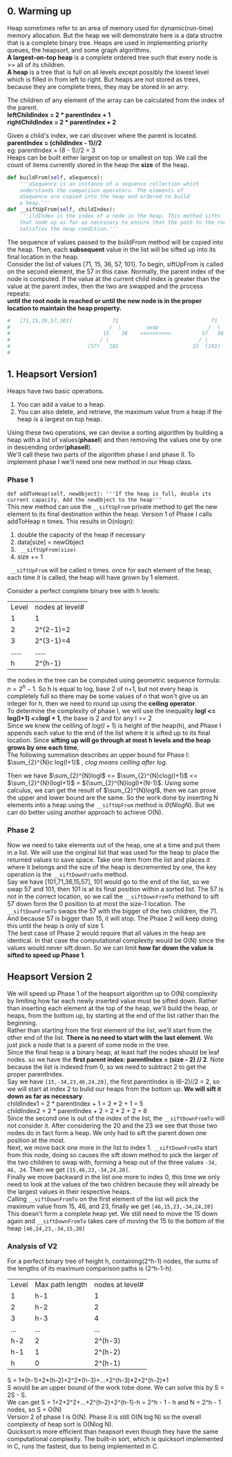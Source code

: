 
## 0. Warming up
Heap sometimes refer to an area of memory used for dynamic(run-time) memory allocation. But the heap we will demonstrate here is a data structre that is a complete binary tree. Heaps are used in implementing priority queues, the heapsort, and some graph algorithms.  
__A largest-on-top heap__ is a complete ordered tree such that every node is >= all of its children.  
__A heap__ is a tree that is full on all levels except possibly the lowest level which is filled in from left to right. But heaps are not stored as trees, because they are complete trees, they may be stored in an arry.  

The children of any element of the array can be calculated from the index of the parent.  
__leftChildIndex = 2 * parentIndex + 1  
rightChildIndex = 2 * parentIndex + 2__  

Given a child's index, we can discover where the parent is located.  
__parentIndex = (childIndex - 1)//2__  
eg: parentIndex = (8 - 1)//2 = 3  
Heaps can be built either largest on top or smallest on top. We call the count of items currently stored in the heap the __size__ of the heap.


```python
def buildFrom(self, aSequence):
    '''aSequence is an instance of a sequence collection which
    understands the comparison operators. The elements of
    aSequence are copied into the heap and ordered to build
    a heap.'''
def __siftUpFrom(self, childIndex):
    '''ildIndex is the index of a node in the heap. This method sifts
    that node up as far as necessary to ensure that the path to the root
    satisfies the heap condition.'''
```

The sequence of values passed to the buildFrom method will be copied into the heap. Then, each __subsequent__ value in the list will be sifted up into its final location in the heap.  
Consider the list of values [71, 15, 36, 57, 101]. To begin, siftUpFrom is called on the second element, the 57 in this case. Normally, the parent index of the node is computed. If the value at the current child index is greater than the value at the parent index, then the two are swapped and the process repeats:  
__until the root node is reached or until the new node is in the proper location to maintain the heap property.__  



```python
#   [71,15,36,57,101]             71                              71                   71                   101
#                                /  \        swap                /  \                 /  \                 /  \
#                              15    36    >>>>>>>>>>          57   36  >>>>>>>>>   101  36  >>>>>>>>    71   36
#                             / \                             / \                  /  \                /  \
#                         (57)   101                        15  (101)            15   57             15   57
#
```

## 1. Heapsort Version1
Heaps have two basic operations. 
1. You can add a value to a heap. 
2. You can also delete, and retrieve, the maximum value from a heap if the heap is a largest on top heap.  

Using these two operations, we can devise a sorting algorithm by building a heap with a list of values(__phaseI__) and then removing the values one by one in descending order(__phaseII__).  
We'll call these two parts of the algorithm phase I and phase II. To implement phase I we'll need one new method in our Heap class.

### Phase 1  
`def addToHeap(self, newObject):
'''If the heap is full, double its current capacity. Add the newObject to the heap'''`  
This new method can use the `__siftUpFrom` private method to get the new element to its final destination within the heap. Version 1 of Phase I calls addToHeap n times. This results in O(nlogn):  
1. double the capacity of the heap if necessary
2. data[size] = newObject
3. ` __siftUpFrom(size)`
4. size += 1

` __siftUpFrom` will be called n times. once for each element of the heap, each time it is called, the heap will have grown by 1 element.  

Consider a perfect complete binary tree with h levels:
<table>
<tr><td>Level</td><td>nodes at level#</td></tr>
<tr><td>1</td><td>1</td></tr>
<tr><td>2</td><td>2^(2-1)=2</td></tr>
<tr><td>3</td><td>2^(3-1)=4</td></tr>    
<tr><td>......</td><td>......</td></tr>    
<tr><td>h</td><td>2^(h-1)</td></tr>
</table>  

the nodes in the tree can be computed using geometric sequence formula: $n = 2^h -1$.  So h is equal to log, base 2 of n+1, but not every heap is completely full so there may be some values of n that won't give us an integer for h, then we need to round up using the __ceiling operator__.  
To determine the complexity of phase I, we will use the inequality __logI <= log(I+1) <=logI + 1__, the base is 2 and for any I >= 2  
Since we knew the ceilling of $log(I+1)$ is height of the heap(h), and Phase I appends each value to the end of the list where it is sifted up to its final location. Since __sifting up will go through at most h levels and the heap grows by one each time__,   
The following summation describes an upper bound for Phase I:  $\sum_{2}^{N}c log(I+1)$ , _clog means ceilling after log_.  

Then we have $\sum_{2}^{N}logI$ <= $\sum_{2}^{N}clog(I+1)$ <= $\sum_{2}^{N}(logI+1)$ = $(\sum_{2}^{N}logI)+(N-1)$. Using some calculus, we can get the result of $\sum_{2}^{N}logI$, then we can prove the upper and lower bound are the same. So the work done by inserting N elements into a heap using the `__siftUpFrom` method is $\Theta (NlogN)$. But we can do better using another approach to achieve O(N).
### Phase 2
Now we need to take elements out of the heap, one at a time and put them in a list. We will use the original list that was used for the heap to place the returned values to save space. Take one item from the list and places it where it belongs and the size of the heap is decremented by one, the key operation is the `__siftDownFromTo` method.  
Say we have [101,71,36,15,57], 101 would go to the end of the list, so we swap 57 and 101, then 101 is at its final position within a sorted list. The 57 is not in the correct location, so we call the `__siftDownFromTo` methond to sift 57 down form the 0 position to at most the size-1 location. The `__siftDownFromTo` swaps the 57 with the bigger of the two children, the 71. And because 57 is bigger than 15, it will stop. The Phase 2 will keep doing this until the heap is only of size 1.  
The best case of Phase 2 would require that all values in the heap are identical. In that case the computational complexity would be O(N) since the values would never sift down. So we can limit __how far down the value is sifted to speed up Phase 1__.

## Heapsort Version 2
We will speed up Phase 1 of the heapsort algorithm up to O(N) complexity by limiting how far each newly inserted value must be sifted down. Rather than inserting each element at the top of the heap, we'll build the heap, or heaps, from the bottom up, by
starting at the end of the list rather than the beginning.  
Rather than starting from the first element of the list, we'll start from the other end of the list. __There is no need to start with the last element__. We just pick a node that is a parent of some node in the tree.  
Since the final heap is a binary heap, at least half the nodes should be leaf nodes. so we have the __first parent index: 
parentIndex = (size - 2) // 2__. Note because the list is indexed from 0, so we need to subtract 2 to get the proper parentIndex.  
Say we have `[15,-34,23,46,24,20]`, the first parentIndex is (6-2)//2 = 2, so we will start at index 2 to bulid our heaps from the bottom up. __We will sift it down as far as necessary__.  
childIndex1 = 2 * parentIndex + 1 = 2 * 2 + 1 = 5  
childIndex2 = 2 * parentIndex + 2 = 2 * 2 + 2 = 6  
Since the second one is out of the index of the list, the `__siftDownFromTo` will not consider it. After considering the 20 and the 23 we see that those two nodes do in fact form a heap. We only had to sift the parent down one position at the most.   
Next, we move back one more in the list to index 1. `__siftDownFromTo` start from this node, doing so causes the sift down method to pick the larger of the two children to swap with, forming a heap out of the three values `-34, 46, 24`. Then we get `[15,46,23,-34,24,20]`.  
Finally we move backward in the list one more to index 0, this time we only need to look at the values of the two children because they will already be the largest values in their respective heaps.   
Calling `__siftDownFromTo` on the first element of the list will pick the maximum value from 15, 46, and 23, finally we get `[46,15,23,-34,24,20]` This doesn't form a complete heap yet. We still need to move the 15 down again and `__siftDownFromTo` takes care of moving the 15 to the bottom of the heap `[46,24,23,-34,15,20]`  
### Analysis of V2
For a perfect binary tree of height h, containing(2^h-1) nodes, the sums of the lengths of its maximum comparison paths is (2^h-1-h).
<table>
    <tr><td>Level</td><td>Max path length</td><td>nodes at level#</td></tr>
    <tr><td>1</td><td>h-1</td><td>1</td></tr>
    <tr><td>2</td><td>h-2</td><td>2</td></tr>
    <tr><td>3</td><td>h-3</td><td>4</td></tr>
    <tr><td>...</td><td>...</td><td>...</td></tr>
    <tr><td>h-2</td><td>2</td><td>2^(h-3)</td></tr>
    <tr><td>h-1</td><td>1</td><td>2^(h-2)</td></tr>
    <tr><td>h</td><td>0</td><td>2^(h-1)</td></tr>
</table> 

S = 1*(h-1)+2*(h-2)+2^2*(h-3)+...+2^(h-3)*2+2^(h-2)*1  
S would be an upper bound of the work tobe done. We can solve this by S = 2S - S.  
We can get S = 1+2+2^2+...+2^(h-2)+2^(h-1)-h = 2^h - 1 - h and N = 2^h - 1 nodes, so S = O(N)  
Version 2 of phase I is O(N). Phase II is still O(N log N) so the overall complexity of heap sort is O(Nlog N).  
Quicksort is more efficient than heapsort even though they have the same computational complexity. The built-in sort, which is quicksort implemented in C, runs the fastest, due to being implemented in C.
